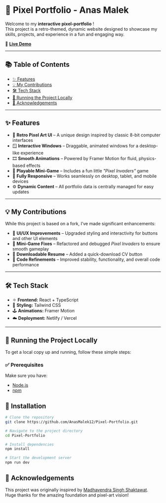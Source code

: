 # 👾 Pixel Portfolio - Anas Malek

Welcome to my **interactive pixel-portfolio** !  
This project is a retro-themed, dynamic website designed to showcase my skills, projects, and experience in a fun and engaging way.

🔗 **[Live Demo](https://anasmalek12.netlify.app/)**

---

## 📚 Table of Contents

- [✨ Features](#-features)
- [💡 My Contributions](#-my-contributions)
- [🛠️ Tech Stack](#-tech-stack)
- [🚀 Running the Project Locally](#-running-the-project-locally)
- [🙏 Acknowledgements](#-acknowledgements)

---

## ✨ Features

- 🎨 **Retro Pixel Art UI** – A unique design inspired by classic 8-bit computer interfaces  
- 🪟 **Interactive Windows** – Draggable, animated windows for a desktop-like experience  
- 🎞️ **Smooth Animations** – Powered by Framer Motion for fluid, physics-based effects  
- 👾 **Playable Mini-Game** – Includes a fun little *"Pixel Invaders"* game  
- 📱 **Fully Responsive** – Works seamlessly on desktop, tablet, and mobile devices  
- ⚙️ **Dynamic Content** – All portfolio data is centrally managed for easy updates  

---

## 💡 My Contributions

While this project is based on a fork, I’ve made significant enhancements:

- 🎨 **UI/UX Improvements** – Upgraded styling and interactivity for buttons and other UI elements  
- 👾 **Mini-Game Fixes** – Refactored and debugged *Pixel Invaders* to ensure smooth gameplay  
- 📄 **Downloadable Resume** – Added a quick-download CV button  
- 🔧 **Code Refinements** – Improved stability, functionality, and overall code performance  

---

## 🛠️ Tech Stack

- ⚛️ **Frontend:** React + TypeScript  
- 🎨 **Styling:** Tailwind CSS  
- 🕹️ **Animations:** Framer Motion  
- ☁️ **Deployment:** Netlify / Vercel  

---

## 🚀 Running the Project Locally

To get a local copy up and running, follow these simple steps:

### ✅ Prerequisites

Make sure you have:

- [Node.js](https://nodejs.org/)
- [npm](https://www.npmjs.com/)

## 🧩 Installation

```bash
# Clone the repository
git clone https://github.com/AnasMalek12/Pixel-Portfolio.git

# Navigate to the project directory
cd Pixel-Portfolio

# Install dependencies
npm install

# Start the development server
npm run dev
```

## 🙏 Acknowledgements

This project was originally inspired by [Madhavendra Singh Shaktawat](https://github.com/MadhavendraSinghShaktawat).  
Huge thanks for the amazing foundation and pixel-art vision!

